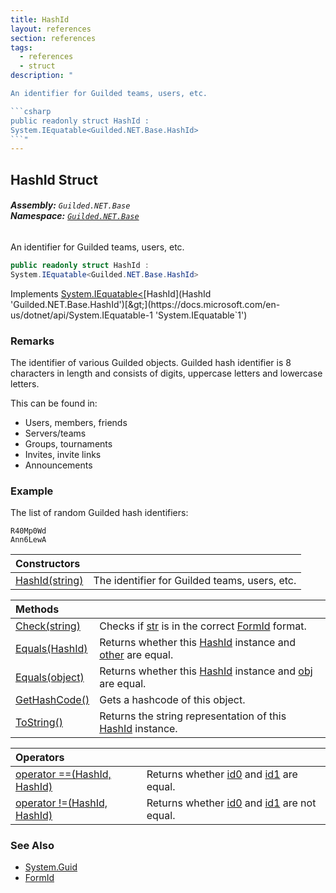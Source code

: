 ```yaml
---
title: HashId
layout: references
section: references
tags:
  - references
  - struct
description: "

An identifier for Guilded teams, users, etc.

```csharp
public readonly struct HashId :
System.IEquatable<Guilded.NET.Base.HashId>
```"
---
```


## HashId Struct
###### **Assembly:** `Guilded.NET.Base`<br/>**Namespace:** [`Guilded.NET.Base`](Guilded.NET.Base 'Guilded.NET.Base')

An identifier for Guilded teams, users, etc.

```csharp
public readonly struct HashId :
System.IEquatable<Guilded.NET.Base.HashId>
```

Implements [System.IEquatable&lt;](https://docs.microsoft.com/en-us/dotnet/api/System.IEquatable-1 'System.IEquatable`1')[HashId](HashId 'Guilded.NET.Base.HashId')[&gt;](https://docs.microsoft.com/en-us/dotnet/api/System.IEquatable-1 'System.IEquatable`1')

### Remarks
  
The identifier of various Guilded objects. Guilded hash identifier is 8 characters in length and consists of digits, uppercase letters and lowercase letters.  
  
This can be found in:  
- Users, members, friends  
- Servers/teams  
- Groups, tournaments  
- Invites, invite links  
- Announcements

### Example
  
The list of random Guilded hash identifiers:  
  
```none  
R40Mp0Wd  
Ann6LewA  
```

| Constructors | |
| :--- | :--- |
| [HashId(string)](HashId.HashId(string) 'Guilded.NET.Base.HashId.HashId(string)') | The identifier for Guilded teams, users, etc. |

| Methods | |
| :--- | :--- |
| [Check(string)](HashId.Check(string) 'Guilded.NET.Base.HashId.Check(string)') | Checks if [str](HashId.Check(string)#Guilded.NET.Base.HashId.Check(string).str 'Guilded.NET.Base.HashId.Check(string).str') is in the correct [FormId](FormId 'Guilded.NET.Base.FormId') format. |
| [Equals(HashId)](HashId.Equals(HashId) 'Guilded.NET.Base.HashId.Equals(Guilded.NET.Base.HashId)') | Returns whether this [HashId](HashId 'Guilded.NET.Base.HashId') instance and [other](HashId.Equals(HashId)#Guilded.NET.Base.HashId.Equals(Guilded.NET.Base.HashId).other 'Guilded.NET.Base.HashId.Equals(Guilded.NET.Base.HashId).other') are equal. |
| [Equals(object)](HashId.Equals(object) 'Guilded.NET.Base.HashId.Equals(object)') | Returns whether this [HashId](HashId 'Guilded.NET.Base.HashId') instance and [obj](HashId.Equals(object)#Guilded.NET.Base.HashId.Equals(object).obj 'Guilded.NET.Base.HashId.Equals(object).obj') are equal. |
| [GetHashCode()](HashId.GetHashCode() 'Guilded.NET.Base.HashId.GetHashCode()') | Gets a hashcode of this object. |
| [ToString()](HashId.ToString() 'Guilded.NET.Base.HashId.ToString()') | Returns the string representation of this [HashId](HashId 'Guilded.NET.Base.HashId') instance. |

| Operators | |
| :--- | :--- |
| [operator ==(HashId, HashId)](HashId.operator(HashId,HashId) 'Guilded.NET.Base.HashId.op_Equality(Guilded.NET.Base.HashId, Guilded.NET.Base.HashId)') | Returns whether [id0](HashId.operator(HashId,HashId)#Guilded.NET.Base.HashId.op_Equality(Guilded.NET.Base.HashId,Guilded.NET.Base.HashId).id0 'Guilded.NET.Base.HashId.op_Equality(Guilded.NET.Base.HashId, Guilded.NET.Base.HashId).id0') and [id1](HashId.operator(HashId,HashId)#Guilded.NET.Base.HashId.op_Equality(Guilded.NET.Base.HashId,Guilded.NET.Base.HashId).id1 'Guilded.NET.Base.HashId.op_Equality(Guilded.NET.Base.HashId, Guilded.NET.Base.HashId).id1') are equal. |
| [operator !=(HashId, HashId)](HashId.operator!(HashId,HashId) 'Guilded.NET.Base.HashId.op_Inequality(Guilded.NET.Base.HashId, Guilded.NET.Base.HashId)') | Returns whether [id0](HashId.operator!(HashId,HashId)#Guilded.NET.Base.HashId.op_Inequality(Guilded.NET.Base.HashId,Guilded.NET.Base.HashId).id0 'Guilded.NET.Base.HashId.op_Inequality(Guilded.NET.Base.HashId, Guilded.NET.Base.HashId).id0') and [id1](HashId.operator!(HashId,HashId)#Guilded.NET.Base.HashId.op_Inequality(Guilded.NET.Base.HashId,Guilded.NET.Base.HashId).id1 'Guilded.NET.Base.HashId.op_Inequality(Guilded.NET.Base.HashId, Guilded.NET.Base.HashId).id1') are not equal. |

### See Also
- [System.Guid](https://docs.microsoft.com/en-us/dotnet/api/System.Guid 'System.Guid')
- [FormId](FormId 'Guilded.NET.Base.FormId')